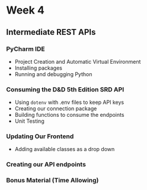 # Week 4

## Intermediate REST APIs

### PyCharm IDE
- Project Creation and Automatic Virtual Environment
- Installing packages
- Running and debugging Python

### Consuming the D&D 5th Edition SRD API

- Using `dotenv` with .env files to keep API keys
- Creating our connection package
- Building functions to consume the endpoints
- Unit Testing

### Updating Our Frontend
- Adding available classes as a drop down

### Creating our API endpoints

### Bonus Material (Time Allowing)